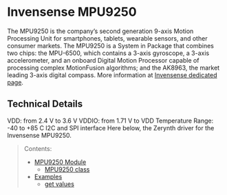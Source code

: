 # Invensense MPU9250

The MPU9250 is the company’s second generation 9-axis Motion Processing Unit for smartphones, tablets, wearable sensors, and other consumer markets. The MPU9250 is a System in Package that combines two chips: the MPU-6500, which contains a 3-axis gyroscope, a 3-axis accelerometer, and an onboard Digital Motion Processor capable of processing complex MotionFusion algorithms; and the AK8963, the market leading 3-axis digital compass. More information at [Invensense dedicated page](https://invensense.tdk.com/products/motion-tracking/9-axis/mpu-9250/).

## Technical Details

VDD: from 2.4 V to 3.6 V
VDDIO: from 1.71 V to VDD
Temperature Range: -40 to +85 C
I2C and SPI interface
Here below, the Zerynth driver for the Invensense MPU9250.

> Contents:
>
> - [MPU9250 Module](/latest/reference/libs/invensense/mpu9250/docs/mpu9250_module)
>   - [MPU9250 class](/latest/reference/libs/invensense/mpu9250/docs/mpu9250_module/#mpu9250-class)
> - [Examples](/latest/reference/libs/invensense/mpu9250/docs/examples)
>   - [get values](/latest/reference/libs/invensense/mpu9250/docs/examples/#get-values)
<!--stackedit_data:
eyJoaXN0b3J5IjpbMTAzNjcxMDgyNF19
-->